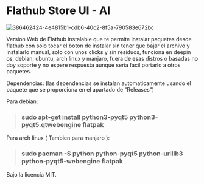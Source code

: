 # Flathub Store UI - AI

![386462424-4e4815b1-cdb6-40c2-8f5a-790583e672bc](https://github.com/user-attachments/assets/d373ebab-e7e5-419d-8205-7e9a748314db)

Version Web de Flathub instalable que te permite instalar paquetes desde flathub con solo tocar el boton de instalar sin tener que bajar el archivo y instalarlo manual, solo con unos clicks y sin residuos, funciona en deepin os, debian, ubuntu, arch linux y manjaro, fuera de esas distros o basadas no doy soporte y no espere respuesta aunque seria facil portarlo a otros paquetes.

Dependencias: 
(las dependencias se instalan automaticamente usando el paquete que se proporciona en el apartado de "Releases")

Para debian: 
> ### sudo apt-get install python3-pyqt5 python3-pyqt5.qtwebengine flatpak

Para arch linux ( Tambien para manjaro ):
> ### sudo pacman -S python python-pyqt5 python-urllib3 python-pyqt5-webengine flatpak

Bajo la licencia MIT.
